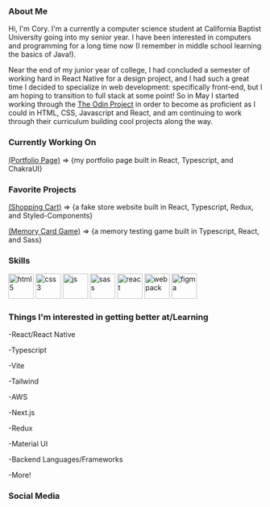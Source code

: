 ### About Me
Hi, I'm Cory. I'm a currently a computer science student at California Baptist University going into my senior year. I have been interested in computers and programming for a long time now (I remember in middle school learning the basics of Java!).

Near the end of my junior year of college, I had concluded a semester of working hard in React Native for a design project, and I had such a great time I decided to specialize in web development: specifically front-end, but I am hoping to transition to full stack at some point! So in May I started working through the [The Odin Project](www.theodinproject.com) in order to become as proficient as I could in HTML, CSS, Javascript and React, and am continuing to work through their curriculum building cool projects along the way.

### Currently Working On
[(Portfolio Page)](https://github.com/corygrewohl/portfolio-page) => {my portfolio page built in React, Typescript, and ChakraUI}

### Favorite Projects
[(Shopping Cart)](https://github.com/corygrewohl/shopping-cart) => {a fake store website built in React, Typescript, Redux, and Styled-Components}

[(Memory Card Game)](https://github.com/corygrewohl/memory-card) => {a memory testing game built in Typescript, React, and Sass}

### Skills
<div>
<img src="https://user-images.githubusercontent.com/70291812/178831454-37828886-dd14-4cc3-8ea3-32b90a9a2ec9.png" alt="html5" width="50" height="50">
<img src="https://user-images.githubusercontent.com/70291812/178832321-fed1606d-933e-4c84-a2c6-d627f43bb6e4.png" alt="css3" width="50" height="50">
<img src="https://user-images.githubusercontent.com/70291812/178832398-c5b442ce-2613-46c4-82ab-d2616e5f7db3.png" alt="js" width="50" height="50">
<img src="https://user-images.githubusercontent.com/70291812/185450227-31f4e4b9-823c-4d62-ab52-f603efe53ddc.png" alt="sass" width="50" height="50">
<img src="https://user-images.githubusercontent.com/70291812/185450477-7492fdab-fb59-4a5c-9dc7-302b29ca5093.png" alt="react" width="50" height="50">
<img src="https://user-images.githubusercontent.com/70291812/178833956-86940f61-29a7-4a2d-a6b0-5119589b06af.png" alt="webpack" width="50" height="50">
<img src="https://user-images.githubusercontent.com/70291812/178833957-da73c7df-63a4-4f2e-97f8-aa92c517696d.png" alt="figma" width="50" height="50">
</div>

### Things I'm interested in getting better at/Learning
<div>
  <p>-React/React Native</p>
  <p>-Typescript</p>
  <p>-Vite</p>
  <p>-Tailwind</p>
  <p>-AWS</p>
  <p>-Next.js</p>
  <p>-Redux</p>
  <p>-Material UI</p>
  <p>-Backend Languages/Frameworks</p>
<p>-More!</p>
</div>

### Social Media
<!--
**corygrewohl/corygrewohl** is a ✨ _special_ ✨ repository because its `README.md` (this file) appears on your GitHub profile.

Here are some ideas to get you started:

- 🔭 I’m currently working on ...
- 🌱 I’m currently learning ...
- 👯 I’m looking to collaborate on ...
- 🤔 I’m looking for help with ...
- 💬 Ask me about ...
- 📫 How to reach me: ...
- 😄 Pronouns: ...
- ⚡ Fun fact: ...
-->
